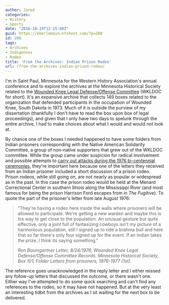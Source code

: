 ```yaml
---
author: Jared
categories:
- History
- Sports
date: "2016-10-19T12:15:00Z"
guid: https://eberlemain.nfshost.com/?p=208
id: 208
tags:
- Archives
- Indigenous
- Rodeo
title: 'From the Archives: Indian Prison Rodeo'
url: /from-the-archives-indian-prison-rodeo/
---
```

<!-- wp:paragraph -->
<p>I'm in Saint Paul, Minnesota for the Western History Association's annual conference and to explore the archives at the Minnesota Historical Society related to the <a href="http://www2.mnhs.org/library/findaids/00229.xml">Wounded Knee Legal Defense/Offense Committee</a> (WKLDOC for short). It's an expansive archive that collects 149 boxes related to the organization that defended participants in the occupation of Wounded Knee, South Dakota in 1973. Much of it is outside the purview of my dissertation (thankfully I don't have to read the box upon box of legal proceedings), and given that I only have two days to spelunk through the entire archive, I had to make choices about what I would and would not look at.</p>
<!-- /wp:paragraph -->

<!-- wp:paragraph -->
<p>By chance one of the boxes I needed happened to have some folders from Indian prisoners corresponding with the Native American Solidarity Committee, a group of non-native supporters that grew out of the WKLDOC committee. While the group came under suspicion for radical involvement and possible attempts to <a href="https://en.wikisource.org/wiki/Page:Threats_to_the_peaceful_observance_of_the_bicentennial.djvu/22">carry out attacks during the 1976 bi-centennial ceremonies</a>, they're important here because one of the letters they received from an Indian prisoner included a short discussion of a prison rodeo. Prison rodeos, while still going on, are not nearly as popular or widespread as in the past. In this case the prison rodeo would be held at the Menard Correctional Center in southern Illnois along the Mississippi River (and most famous for being the prison Harrison Ford escapes from in <em>The Fugitive</em>). To quote the part of the prisoner's letter from late August 1976:</p>
<!-- /wp:paragraph -->

<!-- wp:quote -->
<blockquote class="wp-block-quote"><p>"They're having a rodeo here inside the walls where prisoners will be allowed to participate. We're getting a new warden and maybe this is his way to get close to the population. An unusual gesture but quite effective, only a joint full of fantasizing cowboys isn't my picture of a harmonious population, still I signed up to ride a brahma bull and here that so far there's only four signed up for the event. If an indian takes the prize, I think its saying something."</p><cite>Ron Baumgartner Letter, 8/24/1976, Wounded Knee Legal Defense/Offense Committee Records. Minnesota Historical Society, Box 101, Folder Letters from prisoners, 1976-1977 (1st).</cite></blockquote>
<!-- /wp:quote -->

<!-- wp:paragraph -->
<p>The reference goes unacknowledged in the reply letter and I either missed any follow-up letters that discussed the outcome, or there wasn't one. Either way I've attempted to do some quick searching and can't find any references to the rodeo, so it may have not happened. But at the very least an interesting tidbit from the archives as I sit waiting for the next box to be delivered.</p>
<!-- /wp:paragraph -->